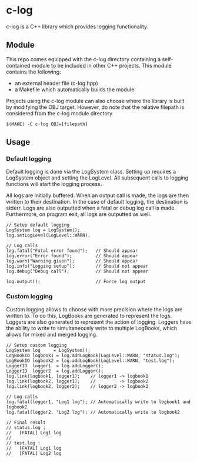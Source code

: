 # c-log

c-log is a C++ library which provides logging functionality.

## Module

This repo comes equipped with the c-log directory containing a self-contained module to be included in other C++ projects.
This module contains the following:
- an external header file (c-log.hpp)
- a Makefile which automatically builds the module

Projects using the c-log module can also choose where the library is built by modifying the OBJ target. However, do note that the relative filepath is considered from the c-log module directory

```
$(MAKE) -C c-log OBJ=[filepath]
```


## Usage

### Default logging

Default logging is done via the LogSystem class. Setting up requires a LogSystem object and setting the LogLevel. All subsequent calls to logging functions will start the logging process.

All logs are initially buffered. When an output call is made, the logs are then written to their destination. In the case of default logging, the destination is stderr. Logs are also outputted when a fatal or debug log call is made. Furthermore, on program exit, all logs are outputted as well.
```
// Setup default logging
LogSystem log = LogSystem();
log.setLogLevel(LogLevel::WARN);

// Log calls
log.fatal("Fatal error found");   // Should appear
log.error("Error found");         // Should appear
log.warn("Warning given");        // Should appear
log.info("Logging setup");        // Should not appear
log.debug("Debug call");          // Should not appear

log.output();                     // Force log output
```

### Custom logging

Custom logging allows to choose with more precision where the logs are written to.
To do this, LogBooks are generated to represent the logs. Loggers are also generated to represent the action of logging. Loggers have the ability to write to simultaneously write to multiple LogBooks, which allows for mixed and merged logging.

```
// Setup custom logging
LogSystem log     = LogSystem();
LogBookID logbook1 = log.addLogBook(LogLevel::WARN, "status.log");
LogBookID logbook2 = log.addLogBook(LogLevel::WARN, "test.log");
LoggerID  logger1  = log.addLogger();
LoggerID  logger2  = log.addLogger();
log.link(logbook1, logger1);    // logger1 -> logbook1
log.link(logbook2, logger1);    //         -> logbook2
log.link(logbook2, logger2);    // logger2 -> logbook2

// Log calls
log.fatal(logger1, "Log1 log"); // Automatically write to logbook1 and logbook2
log.fatal(logger2, "Log2 log"); // Automatically write to logbook2

// Final result
// status.log :
//   [FATAL] Log1 log
//
// test.log :
//   [FATAL] Log1 log
//   [FATAL] Log2 log

```

